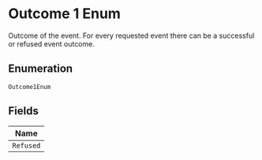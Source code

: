 
# Outcome 1 Enum

Outcome of the event. For every requested event there can be a successful or refused event outcome.

## Enumeration

`Outcome1Enum`

## Fields

| Name |
|  --- |
| `Refused` |


